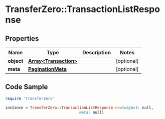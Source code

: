 # TransferZero::TransactionListResponse

## Properties

Name | Type | Description | Notes
------------ | ------------- | ------------- | -------------
**object** | [**Array&lt;Transaction&gt;**](Transaction.md) |  | [optional] 
**meta** | [**PaginationMeta**](PaginationMeta.md) |  | [optional] 

## Code Sample

```ruby
require 'TransferZero'

instance = TransferZero::TransactionListResponse.new(object: null,
                                 meta: null)
```


